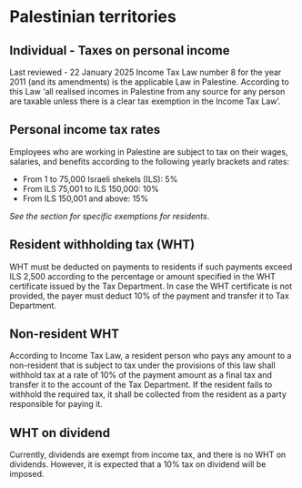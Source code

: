 # Palestinian territories
## Individual - Taxes on personal income
Last reviewed - 22 January 2025
Income Tax Law number 8 for the year 2011 (and its amendments) is the applicable Law in Palestine. According to this Law ‘all realised incomes in Palestine from any source for any person are taxable unless there is a clear tax exemption in the Income Tax Law’.
## Personal income tax rates 
Employees who are working in Palestine are subject to tax on their wages, salaries, and benefits according to the following yearly brackets and rates:
  * From 1 to 75,000 Israeli shekels (ILS): 5% 
  * From ILS 75,001 to ILS 150,000: 10% 
  * From ILS 150,001 and above: 15% 


_See the section for specific exemptions for residents_.
## Resident withholding tax (WHT)
WHT must be deducted on payments to residents if such payments exceed ILS 2,500 according to the percentage or amount specified in the WHT certificate issued by the Tax Department. In case the WHT certificate is not provided, the payer must deduct 10% of the payment and transfer it to Tax Department.
## Non-resident WHT
According to Income Tax Law, a resident person who pays any amount to a non-resident that is subject to tax under the provisions of this law shall withhold tax at a rate of 10% of the payment amount as a final tax and transfer it to the account of the Tax Department. If the resident fails to withhold the required tax, it shall be collected from the resident as a party responsible for paying it.
## WHT on dividend
Currently, dividends are exempt from income tax, and there is no WHT on dividends. However, it is expected that a 10% tax on dividend will be imposed.
